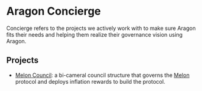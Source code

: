 # Aragon Concierge

Concierge refers to the projects we actively work with to make sure Aragon fits their needs and helping them realize their governance vision using Aragon.

## Projects

- [Melon Council](kits/melon): a bi-cameral council structure that governs the [Melon](https://melonport.com) protocol and deploys inflation rewards to build the protocol.
